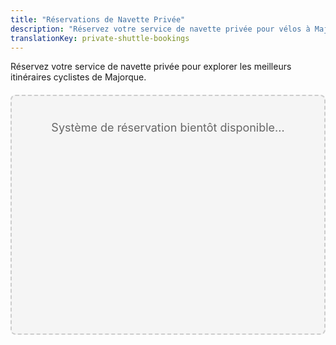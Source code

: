 ```yaml
---
title: "Réservations de Navette Privée"
description: "Réservez votre service de navette privée pour vélos à Majorque"
translationKey: private-shuttle-bookings
---
```


Réservez votre service de navette privée pour explorer les meilleurs itinéraires cyclistes de Majorque.

<div id="booking-engine-container" style="min-height: 300px; padding: 40px; background-color: #f5f5f5; border: 2px dashed #ccc; border-radius: 8px; text-align: center; margin: 20px 0;">
  <!-- Le code du moteur de réservation sera inséré ici -->
  <p style="color: #666; font-size: 18px; margin: 0;">Système de réservation bientôt disponible...</p>
</div>

